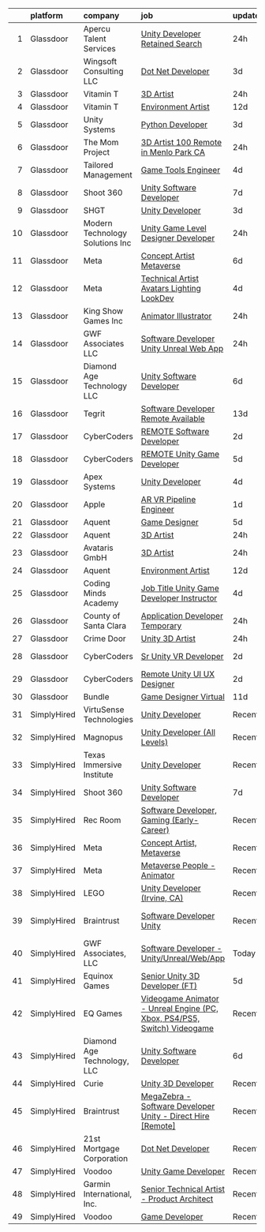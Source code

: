 

|    | platform    | company                          | job                                                                                                                                                                                                                                                                                                                                                                                                                                                                                                                                                                                                                                                                                                                                                                                                                                                                                                                                                                                                                                                                                                                                                                                                                                                                                                                                                                                                                                                                            | update_time   | location           |
|---:|:------------|:---------------------------------|:-------------------------------------------------------------------------------------------------------------------------------------------------------------------------------------------------------------------------------------------------------------------------------------------------------------------------------------------------------------------------------------------------------------------------------------------------------------------------------------------------------------------------------------------------------------------------------------------------------------------------------------------------------------------------------------------------------------------------------------------------------------------------------------------------------------------------------------------------------------------------------------------------------------------------------------------------------------------------------------------------------------------------------------------------------------------------------------------------------------------------------------------------------------------------------------------------------------------------------------------------------------------------------------------------------------------------------------------------------------------------------------------------------------------------------------------------------------------------------|:--------------|:-------------------|
|  1 | Glassdoor   | Apercu Talent Services           | [Unity Developer  Retained Search ](https://www.glassdoor.com/partner/jobListing.htm?pos=105&ao=1110586&s=58&guid=00000182ed9473cca395d5c942bc8a3f&src=GD_JOB_AD&t=SR&vt=w&ea=1&cs=1_6de2b704&cb=1661843305757&jobListingId=1008100956513&cpc=C63BD00756FD6F58&jrtk=3-0-1gbmp8svvh4ck801-1gbmp8t0e25b3000-29e150451bcc4fa2--6NYlbfkN0AZ3MYtYQWkBopVeycVr_1f1rDCs_k1mphEn014V5iC_uq83vDdE9n-Rdaz48ksWHHqArENbVwezk-6LjDCi4QZvlIRkQcK-Iy4D7AmZrXjOf6YOry7HDI8QD7rxlm29wwn0dY12nLTj7Euibn31sAF0ZhNZGxu9r3kTxXWMvnWwAUPSXvkawnAUWMSFTFlE8Gi9LPzajhhFps6LV5864PveRnLwBetTk0v8VDMWeAlZl_GyjuhPJpoqcmCyMMrym5oee7dfY0kVZBsGuLymo5EAFRifnqyAdqtix4Zg3PunDd-PYdS-zSRyuqGK_DGQk-T8C2rEH0rsIQNCaMUUi1VJMA8IXvmSYwOuDUviDKawWQsRgbcARW08sdWDTNgpWqoc70KXQRHTpeROdHTaH6HjGHfVQ6uR7inQxdvW8C18ZanNzXofdK_tH3g5skSi5L3OzZJN1B00ioPBjiEH4i69CoHSHC9jhRa_ZlP4M9c084CseAj4-ipXvD6Pd5QwQe_VupjN-bj1A%3D%3D)                                                                                                                                                                                                                                                                                                                                                                                                                                                                                                                                                                                       | 24h           | Irvine, CA         |
|  2 | Glassdoor   | Wingsoft Consulting LLC          | [Dot Net Developer](https://www.glassdoor.com/partner/jobListing.htm?pos=127&ao=1136043&s=58&guid=00000182ed9473cca395d5c942bc8a3f&src=GD_JOB_AD&t=SR&vt=w&ea=1&cs=1_07be03ac&cb=1661843305759&jobListingId=1008096641149&jrtk=3-0-1gbmp8svvh4ck801-1gbmp8t0e25b3000-954c826c08a863b8-)                                                                                                                                                                                                                                                                                                                                                                                                                                                                                                                                                                                                                                                                                                                                                                                                                                                                                                                                                                                                                                                                                                                                                                                        | 3d            | Remote             |
|  3 | Glassdoor   | Vitamin T                        | [3D Artist](https://www.glassdoor.com/partner/jobListing.htm?pos=115&ao=1110586&s=58&guid=00000182ed9473cca395d5c942bc8a3f&src=GD_JOB_AD&t=SR&vt=w&cs=1_5579838b&cb=1661843305758&jobListingId=1008101736792&cpc=3BA4CE39D5B5DEF5&jrtk=3-0-1gbmp8svvh4ck801-1gbmp8t0e25b3000-2b2eb8c88da764d8--6NYlbfkN0DMrcEu7yrtATojKJA7cEzGQ3FdRGWLh0CZQInL4ECGI6k5tN82kdM0OKoro5eXmjpevpdy0IkreFnL5qnrcSRvCVfTqcF7280jdqYDQIJ0pR79F1igEBkPiWZ7WCbcCXKB4yvzvZbXVCoaiOWBTkQyCRTvMbvAwuJn6zgycvtmXsFq5NxdnPflWeZdxYzfpfKlv_BapaKpKqXloClIOajtBvs8tLuKTMmhQXWrN4f8MSGD0j4BkQnBBAjGfwwg9J6LWkilZgWTPP6CWUKcFLOVHTWsL4qcnbqI6gK3qSlNj01YW6YggfPo6nW-rlSLg6-fuRgjRXRFva1gNWRIWleBEdY4MgTdCYyq0VEgw835H_5vPopVw9MkRXjrcegfplA44yYL2GGt5O29IoR4Vd3_IcCwwXX3IiwOwD_KIOojFBD_JeTS0dcS0nsCfsw1ZAoQ78PuwXeXo1r4M1TJNxwTx78XEXvFT5d5Y6BKD1y1YQ%3D%3D)                                                                                                                                                                                                                                                                                                                                                                                                                                                                                                                                                                                                                                                    | 24h           | Remote             |
|  4 | Glassdoor   | Vitamin T                        | [Environment Artist](https://www.glassdoor.com/partner/jobListing.htm?pos=116&ao=1110586&s=58&guid=00000182ed9473cca395d5c942bc8a3f&src=GD_JOB_AD&t=SR&vt=w&cs=1_129bf5fd&cb=1661843305758&jobListingId=1008076868289&cpc=3BA4CE39D5B5DEF5&jrtk=3-0-1gbmp8svvh4ck801-1gbmp8t0e25b3000-869f0bc6f501389c--6NYlbfkN0DMrcEu7yrtATojKJA7cEzGQ3FdRGWLh0CZQInL4ECGI6k5tN82kdM0OKoro5eXmjr8zb6tceg1pJdBbYaGmDk9LLYs1bn4bw8OS9bOH8mm6f2jWoT-OLWUMHJZMhzUMKljj-ibG1zNZTmJkCOUd5cvAaR-3NMSVKknDYpAWALDXKT9OhaHLSq-yRx_KSMXsqcsQy9Ksia9JHYag29EMsobvjwSzZYemR4aECZ8BDQ1cyyDwvv5NjEtDoi6BMLCF_J6bE_AtEOkTH_wLhLD6-P2zCuB648S4llY7F_5lQshAUsJ09rz7f4Em7Kcc2rhzhlh4eiksG3Bce-NJrBseRylHlfAoPu7WGscqxZBC_msaSQrpdpc8BGxC-OFlUfoDDzqnqrmTs2q4vLL3YRruOevoY8jLDPg8qYz5X6xF9VQIJMZjanPVlaHfgDc1OWBdxVWXr9VQ2pwNacTnUHyt9iTARQ1K5_XLpNa0mQvA3MPqw%3D%3D)                                                                                                                                                                                                                                                                                                                                                                                                                                                                                                                                                                                                                                           | 12d           | Remote             |
|  5 | Glassdoor   | Unity Systems                    | [Python Developer](https://www.glassdoor.com/partner/jobListing.htm?pos=124&ao=1136043&s=58&guid=00000182ed9473cca395d5c942bc8a3f&src=GD_JOB_AD&t=SR&vt=w&ea=1&cs=1_69516cea&cb=1661843305759&jobListingId=1008097327254&jrtk=3-0-1gbmp8svvh4ck801-1gbmp8t0e25b3000-9efdc9f742ca25e8-)                                                                                                                                                                                                                                                                                                                                                                                                                                                                                                                                                                                                                                                                                                                                                                                                                                                                                                                                                                                                                                                                                                                                                                                         | 3d            | Remote             |
|  6 | Glassdoor   | The Mom Project                  | [3D Artist  100  Remote in Menlo Park  CA ](https://www.glassdoor.com/partner/jobListing.htm?pos=111&ao=1110586&s=58&guid=00000182ed9473cca395d5c942bc8a3f&src=GD_JOB_AD&t=SR&vt=w&cs=1_fd2b73c8&cb=1661843305757&jobListingId=1008102377815&cpc=1160948BCBA38B5B&jrtk=3-0-1gbmp8svvh4ck801-1gbmp8t0e25b3000-99a50386500b7120--6NYlbfkN0BDp_epf89aHDQhKpPegNJQ_ldQpEFZQsM9OcONMGxWx6pU56EKHF58QjVdAUvn2gWCbb4iPylPCb40oRhLObA73Dzu5agUhwv28ctDaCesusQE5u8OWuwSsGbXFNG0CPuPg94BiiADrz4s2q0aI9FZ9835oNsExqZZ8uTkojmQUmQxAXKV5mgUugiehJyGz6cquOiACnbLixTzlEaIx5AQOvkNLco7i4pKImZg-MKTrcnQaHVo1KbigWhXvjAK2R_hbRBLVrcnwpU-ghWGefV25Q2uMNt3mCPyP_20j_BDKRAHf03C3BEfsADgMQJlcTbcD64CgFHHzhZngT-Nc7lzVaL4lZp_UtOwidgCCiGdZywdZhq2umstHQQSfEkUGnxDvnZL1FIDRl8-HgkOrLSuNzs3uubpYjQuGAG1TS_YKPKiO1twD1DOIyCgJkjSMXTfncWEpBlu0GFKh6Ov9Ta3Yg_ZwJ9qRoam3-JiOsH0VF7Ly1fteGUF_Gbg1Y4QXjdfS9RILqz_BdR3V-pH1q9gGFiaL2-C7ljnPU4cKbwlpqsyQH68n_nbX4gKnWzUdfl_9kLZ-M0O-w%3D%3D)                                                                                                                                                                                                                                                                                                                                                                                                                                                                                                                    | 24h           | Remote             |
|  7 | Glassdoor   | Tailored Management              | [Game Tools Engineer](https://www.glassdoor.com/partner/jobListing.htm?pos=118&ao=1110586&s=58&guid=00000182ed9473cca395d5c942bc8a3f&src=GD_JOB_AD&t=SR&vt=w&ea=1&cs=1_65d06df5&cb=1661843305758&jobListingId=1008093630092&cpc=AC285F3A3ECA6BB0&jrtk=3-0-1gbmp8svvh4ck801-1gbmp8t0e25b3000-23778d980db4c29a--6NYlbfkN0DI_pqscLjs9LkB0jlO39g2s8RE9SCHTdataN4HV1TulM7Ds4Lr1PIsV9L2_JXp5obMxexft6X-I6phN9bCaCnnPqR9fZWepmOPOOPJV9vM9rqvzSiCwIZiXI0PA2mg6j_nQlQVVHs7H-c3VKiwN4PXd-VuMbmCTA9yyHez6AhcXDTqgunqY52MoCjsy-t7WEdB7Ww51vE-CJpBnN_CUa0bWJUAr0ggBwMs7XIeK654cXgbB38BLVjSdoofxf8rdNs52FiDncgQRPJUeRMdgE-C4eUlCrE6nnkVM8iPlHRcpwPs7RriXRqy3j_5WCd17bg6nW1autZ2nL9ZLIAjERa6qStHQpuZI_ZruA5pvl5pGGTTLONVKCatXHTENU5fFspDmsoLzobeSpgzVwdGuGOOUsZkjEhc1O6jdR_hcCDjTSJhhHpooHv2_Y0LNEDX1S0iqdAmtc9WfZoVT7EzrMJi6kC5ApbjnbnFDLVpSpy_HovVHIM4PQaUxqXOSSHDN2QjnqyAvWKjJ6v-W8vhqXIc)                                                                                                                                                                                                                                                                                                                                                                                                                                                                                                                                                                                                 | 4d            | Remote             |
|  8 | Glassdoor   | Shoot 360                        | [Unity Software Developer](https://www.glassdoor.com/partner/jobListing.htm?pos=101&ao=1110586&s=58&guid=00000182ed9473cca395d5c942bc8a3f&src=GD_JOB_AD&t=SR&vt=w&ea=1&cs=1_1cca34f0&cb=1661843305756&jobListingId=1008087203584&cpc=9C938E8DE9AD6C02&jrtk=3-0-1gbmp8svvh4ck801-1gbmp8t0e25b3000-8dd0b1a67149a496--6NYlbfkN0DfopDBJjdZYsHaazvtHih9EkP_5L3b-O-YxZrMZy_RRXHVtoPf0vktF4oNZRwX11ChLmqooPeQulvAiVAtFyylj8b6ARcbJZaTISipflqpxGg1LcAq6m-5fYSL7Av37XfUU7wFkkBkYfYpMuUS6z0JTvtOC9Tf4ivmaFVVmcVi0ucMfgOzBMfyvavdPYg_-etNnio0SgdTi8WTMQNwkdqPjiiGcx8_alhSHT0hKEW85GUymqHxG3ftwZ_FcbBQoRcPTxQMCA3UyS3L22jCnvX2gnQ5v_vClIjwvQUk2woS4S-AJL5ezLm3JMwQKGiUlpFPpMXq_7ZlxoUhUA2wN2PRYu2ixqt-H4_PPKz5kiRTA9cCx8M4PNVHHn_uCAhecX9As0neTz_uD8c7PhthB1-ERbyws9UoiigdxnLixJemR0ezoCml0018I_bhN-6xX6kx4QBnPEJBzZxmbusBpL2oV9O0w3pef3aTmQGjRTUm3-NdWNBnHFEr79SuAz0HwZhROxJIHt0UWA%3D%3D)                                                                                                                                                                                                                                                                                                                                                                                                                                                                                                                                                                                                | 7d            | Vancouver, WA      |
|  9 | Glassdoor   | SHGT                             | [Unity Developer](https://www.glassdoor.com/partner/jobListing.htm?pos=123&ao=1136043&s=58&guid=00000182ed9473cca395d5c942bc8a3f&src=GD_JOB_AD&t=SR&vt=w&ea=1&cs=1_27d35ee3&cb=1661843305759&jobListingId=1008097478148&jrtk=3-0-1gbmp8svvh4ck801-1gbmp8t0e25b3000-09b05da92f7d43ed-)                                                                                                                                                                                                                                                                                                                                                                                                                                                                                                                                                                                                                                                                                                                                                                                                                                                                                                                                                                                                                                                                                                                                                                                          | 3d            | Remote             |
| 10 | Glassdoor   | Modern Technology Solutions  Inc | [Unity Game Level Designer  Developer](https://www.glassdoor.com/partner/jobListing.htm?pos=104&ao=1110586&s=58&guid=00000182ed9473cca395d5c942bc8a3f&src=GD_JOB_AD&t=SR&vt=w&cs=1_24c0096e&cb=1661843305757&jobListingId=1008100730828&cpc=F41FEAB56D215062&jrtk=3-0-1gbmp8svvh4ck801-1gbmp8t0e25b3000-f344a84ac041289f--6NYlbfkN0C26OT7h5zXl7z1yVTYwN1d43osiYS9hmGqw_eY7i5KFzRWaSyxghJjTLzNEsEWeJihZlIx1l12QJv89X__IxlAr4CT_tKo0ypZBOoYm_Gu463oSdzCdn_-1rgtq29ghbDEgpyYCpcYXMKAUj8i8iCOUIT-TRBdCfVjkVHX_qDePhu_dxFvHt1a98OEEQPt6Ac1jcJdKLaSeLJZdhTFOfGXwGlMnl2gMIW4uaTNT24rpc9M_qW0t7zaZs2nZkc0rOKtvqPRB_Ub1HlNhCbF_tf3-uohjGW5Szd0TCQJIVP19aewkLwU8tnTfxWtpKLcy8sjmPYMg-mBfoRKGpyqlKVm0RpxqFtenCDwhDt3jqmCsmaP-GPmt3XTP5I95Q98x_EQ3qViR0i2k8INuc8fB-aqFxJXVa1tsI9yAh4P5OoXEZBIQl2FIiSc)                                                                                                                                                                                                                                                                                                                                                                                                                                                                                                                                                                                                                                                                                     | 24h           | Huntsville, AL     |
| 11 | Glassdoor   | Meta                             | [Concept Artist  Metaverse](https://www.glassdoor.com/partner/jobListing.htm?pos=102&ao=1110586&s=58&guid=00000182ed9473cca395d5c942bc8a3f&src=GD_JOB_AD&t=SR&vt=w&cs=1_13f934c6&cb=1661843305756&jobListingId=1008088529646&cpc=FAE5E775D180B2FB&jrtk=3-0-1gbmp8svvh4ck801-1gbmp8t0e25b3000-b6024940e1d99ec4--6NYlbfkN0DYl4UJW4r1Vl7FEn6T9F-rD9lpC-0oMJVSiWjK_MGUd8e8cHXcpv6KPyjLHZEfqkV4NJIS73T8WgBoufXsTdN2nIc6u-41b6P1giDdaULuJuz4Qqd3VbknR8S-aQ4KNpDo9vTTp94CrJUBY-ITxEN-h0IxxgNt92bnJxL2oMJ8tWIzh1pfJGEBPNykMGR9ir19VKj4YNKyeor5jkQDTsP1eWVcKjOLMs-zGJ_A2tosfLkO6mt-h_tD6fdmQKemIWql1LYplEIh163sLGVUHtHRdZisTlvScJnMwEluioOwyO4rzB2CQx8yP-0rEf-gO6YReY75UDLMskks7sHh8Bo2-fq7dO-lTiaN7Cur_kUVma2tTf7SnObvzoA4jYuQyUzIbRqPWk0YiXgVpG0jSJdsxe_1ELJJRT-DynHwK4Y8vjfqh7nqUnxesq741dfsS57HnqLLJFptxKmdupb8N-NnzTheSmQ2EmCopFQUQIfg1wt1EZwB0GR69mhnaf_M4CUoFD4RLynfN9-4Hd0k9bVbJNG1RWMexHkIX57wPmgk4jq7KDOfWFJb2SDzy5aYwBRoCGVCd09YgrSAte8auC2YsLbH7qdzfZc8iqQQbIb0tkjVNPE-CiDSDn3k_b84UeEhXNY1D2YEl1CcgdH8G2lQzk4lC6xNBGRvWd8btqVEwDbZCUZyvQdmQe2Du9Z9wlHz1plR3KL_gQbWtkEMv-2UN846cUE46IsQVJ7Fr-cD0rJ7mheFBp4kPyN-e70tWTsWmzaieYqEuLeEo1HAV1F6wz6ltQT9kGrsuIQjZ9eTUQ80-DOMvpzW4mFvt8jb22QnUnu7pUZMErwzHxCwPTx6rDmvXu0uxWSgin0idHUrMuDoSVRy2LiYZs7A19QYK34iQnohoxhtc6aG94Nr7fQyllRnik095IJTCVvdX2xAxdsu_7n-3Wwtny1IDveIPY35WuzA4Bwu8dRRDYs0p92i0iMGxXjgd_2jzmYVOjaJAUZxopXUiK1S-0SC5cER-Q_B3EF3QELIFeJbXulAODs4zzzc135D5_xlrsc_wgmyX1qoJtt_1MVfWWuwPMp_yi8%3D)                  | 6d            | Burlingame, CA     |
| 12 | Glassdoor   | Meta                             | [Technical Artist  Avatars Lighting LookDev](https://www.glassdoor.com/partner/jobListing.htm?pos=107&ao=1110586&s=58&guid=00000182ed9473cca395d5c942bc8a3f&src=GD_JOB_AD&t=SR&vt=w&cs=1_5ec1dea0&cb=1661843305757&jobListingId=1008095385189&cpc=9DC6E4D8324653EE&jrtk=3-0-1gbmp8svvh4ck801-1gbmp8t0e25b3000-57f36e5fe2e7e5c4--6NYlbfkN0DYl4UJW4r1Vl7FEn6T9F-rD9lpC-0oMJVSiWjK_MGUd8e8cHXcpv6KPyjLHZEfqkUAZZDs191ixNCOBH8K7h8O6wIDwGETnoE_OXAMa6oZ_4wJHvw7F0Gy3E9bEgZyAuJR7VJ3pRAp5zDDFON8OSd7FsCA1zy1u1l6zlT6Th8a8X4YVmuqVCv5oxEGi4-HCDBI7tkjvj9VPR970QVoAlB-5yVX12HTiHJVSJUprx_hNvI17uzAiXWueWf9DTFuZZQJbMCzwEkvdN-n-Qc6dhjMxJvWchPPyo2IGClVsw6O0E-UinNguZA1gEtEl2rdNu9K3F5DQiuJnHdP3yO8plNKlInznXbuczowggcr76hTyX8KbYIaOgr5fg5EYHRskpheQ9ynIJe8vVAReMbO5-yRJMynP55319B2KPmB0Dd52ARstrDdP_Xubsp8mmAwlj5NWoDtJsi0XSXRw-3VjQq6k3FhUyDJnn584i4ibhFvQCK9t2roMC71ttbc2Hr_ylo7mv9H5IpXfZlMp73lZ9XFoebGYSViqWhYkv0Y5PUPZQ8ZbU8iByReCuCoof-eg9ytqIFqyS4r_pmhUNY1wGWrweKgJNIy-3Ql4tszSg81rUMmK5bCfftq5mgT7RLV985Bni5782nwU9OmPnFqI3eCFi9DvWEwK8gyyZlIL-nAXW4bJTIq09Vkt4Ke8MmX7pORAe3Z3O3-Z8Snlucw4b7r1DX7y2CS4SN7_8-AD77DWZs2KVXONoh-0l37u9PiT_mV3icvV91HCXMrN8jl_6SMMVtVrsIQvkaayJ1KKlG2hhVVIS1gnYrdpb6CrK-RG3jGWGa7SoYESLJCfWE_HpJ8WhMEpQHeXm-6FHgYN2lVjeBWKZ4hVEViwBwh6aEj3SXDJ97J_aXRETuVUvayOqhM5lxMf6zPqYG0Ieqaf7QdZC4P0uF36tNUr-UnhaRqxt4gEm0By8KytIhHXBOJ_gUxyEoKvySEa-sYG-O4_2MQBJ800IKxyzt6pqWqVSCArvzQFUfQxr8FiwyDYLETsTLLJbBZwZR8Byvj44TLCDnDrqYKmjPV0vnuFaSs7CR6nic%3D) | 4d            | Remote             |
| 13 | Glassdoor   | King Show Games  Inc             | [Animator Illustrator](https://www.glassdoor.com/partner/jobListing.htm?pos=122&ao=1136043&s=58&guid=00000182ed9473cca395d5c942bc8a3f&src=GD_JOB_AD&t=SR&vt=w&ea=1&cs=1_801b5eba&cb=1661843305759&jobListingId=1008101289294&jrtk=3-0-1gbmp8svvh4ck801-1gbmp8t0e25b3000-1366ca709374e28f-)                                                                                                                                                                                                                                                                                                                                                                                                                                                                                                                                                                                                                                                                                                                                                                                                                                                                                                                                                                                                                                                                                                                                                                                     | 24h           | Minnetonka, MN     |
| 14 | Glassdoor   | GWF Associates  LLC              | [Software Developer   Unity Unreal Web App](https://www.glassdoor.com/partner/jobListing.htm?pos=103&ao=1110586&s=58&guid=00000182ed9473cca395d5c942bc8a3f&src=GD_JOB_AD&t=SR&vt=w&ea=1&cs=1_1b270079&cb=1661843305757&jobListingId=1008101930209&cpc=1FDE87803EF93CD3&jrtk=3-0-1gbmp8svvh4ck801-1gbmp8t0e25b3000-6b053d625fd5d6b3--6NYlbfkN0CiXlXD9X9KmMK7S-b5IcFBvVIey8Qr_VUnbo48CIz6WP4z4Jm9kg1tpwhqSYzQRtwQp1ewvmeDmptJyb77T3S9___zEVnx8IfrPcBPaOHlU8qfoeHiwSsfuA2MnrM8-h7gQIH4fiTWkzmL9sImiQudVAYFpXGnwfajOe61Fx5b_UaY9DwxFR85JbpDDrNzhjro1nCJp4ParEVS0j0w2GFgZApPTs1LMzd9DgX3kXfitSNAwZ6M80jwhZjzXNCnkdhoottrNw-OKfArdStmbfCt9nvRUQcktbdaF8bI8i7xCnB8O35wSeQm4tsFIr2vAdnXo5dj_Rul-pW8pxwHR5lyXg1YEXwsILPSLdtfTsXNVCZm5KpJlH5tYbOuQcnviRNNFO3SLJC-LDAh_lW7XcTG1gXNMRDEZP6vc2nOH2HZRZmhTnzd1EzfXiu6pOO6M6kizzG6n-wB9w1QubQ61xwMtMJj8VvW9kvIDsp9n8rq4xKT9eqAho9HRcreahoC5wqCw1gWX06WYA%3D%3D)                                                                                                                                                                                                                                                                                                                                                                                                                                                                                                                                                                               | 24h           | Eatontown, NJ      |
| 15 | Glassdoor   | Diamond Age Technology  LLC      | [Unity Software Developer](https://www.glassdoor.com/partner/jobListing.htm?pos=121&ao=1136043&s=58&guid=00000182ed9473cca395d5c942bc8a3f&src=GD_JOB_AD&t=SR&vt=w&ea=1&cs=1_d7130e0b&cb=1661843305759&jobListingId=1008088453056&jrtk=3-0-1gbmp8svvh4ck801-1gbmp8t0e25b3000-b8a552a2794f6c6c-)                                                                                                                                                                                                                                                                                                                                                                                                                                                                                                                                                                                                                                                                                                                                                                                                                                                                                                                                                                                                                                                                                                                                                                                 | 6d            | Remote             |
| 16 | Glassdoor   | Tegrit                           | [Software Developer  Remote Available ](https://www.glassdoor.com/partner/jobListing.htm?pos=106&ao=1110586&s=58&guid=00000182ed9473cca395d5c942bc8a3f&src=GD_JOB_AD&t=SR&vt=w&ea=1&cs=1_91d6418d&cb=1661843305757&jobListingId=1008074129417&cpc=F41FEAB56D215062&jrtk=3-0-1gbmp8svvh4ck801-1gbmp8t0e25b3000-31ea58efc222df99--6NYlbfkN0BYTXhm1cbXLAspEfzBkuVxq2TVVktJReCYtVkqu0WvP24Gm3Dxy7MDa6OJSrO0xO6C66tfxA8ttbJfLdpWJkOgdtvkYOy2-vXX6QsvaM9J3wudpgQJfabM3wvw393EsEKyI2j8r-2wX6ovTATJdOhRulDCxWlu-ACK69X5QuY6KgD_QcQy8D0VRgb4a4kmfd1FZa7lSNtbg2GHH2z7pNFQYHvqmUNo-HrnUuGMmSPxMcmPEsCJNtveeX0_wjCbVX4gKbHvi5KsgJGrobyjzbMKMWAc1Jzd7Q9e4wI88M9kX0YRUhJLJiBeoOxBiZFOd5gFwv2KyoMedYCUHIEBgAOcjS8I7B4s03t2eflZt7KTR33SwsqMcSV5SasDF6g1mK-L9CDeOtmuWvbnuSna-BkleY-tSJj-LzDFDAIec_KDIEYyHuI0-Onujdaa5Rhd0Tsk2hJ-sjYzhfH5bw_lu-ApIlOVJH9j2HXSEZ1-2FFaxTYQoeW5r-mNLsQ9E0mQueAHQQVOxBP7Pg%3D%3D)                                                                                                                                                                                                                                                                                                                                                                                                                                                                                                                                                                                   | 13d           | Remote             |
| 17 | Glassdoor   | CyberCoders                      | [REMOTE Software Developer](https://www.glassdoor.com/partner/jobListing.htm?pos=119&ao=1110586&s=58&guid=00000182ed9473cca395d5c942bc8a3f&src=GD_JOB_AD&t=SR&vt=w&ea=1&cs=1_1c22f5c5&cb=1661843305759&jobListingId=1008098673565&cpc=F41FEAB56D215062&jrtk=3-0-1gbmp8svvh4ck801-1gbmp8t0e25b3000-da7a4fbb654fc5f2--6NYlbfkN0CpFJQzrgRR8WqXWK1qKKEqALWJw739KlKqr2H-MSI4eoBlI4EFrmor2FYZMP3muM3OlDFFSZScIchruVBIeLG8K7C1txZdSlN86g-gQiPozjvmiZuObVvIjPx_mwXCYbAIrc9r8q9Xm_DTvRmKTJuBSgR11YR33iUm1tUJOCYBrWmYHK-LCa3yzA6_zfLEEJlbh20MiTG4onzGgmwbNv_9HzfjO4SG2fz3FjyZ7GePeewxzAIv8yyOJwn3tcF_BELsNa6DwxcorbCkCUD-Z7noo2_lCHdIZ8W0MDqLXVopWL_px6UzmxtzwPSIzdisKWjCDIbIlJW4ei153Yy0CCF7j3uTRXiHxKVN7d9xpy7KWjtQze8LR2_1Ln2sQWaM8QpyuYua6A__kwNV2a0FhN09iOd2VosDBNmVnHx70ohvcZF0CU0eFYPBq862D3ginfJ0P07Spz96Ea-FimrhpujBUnTZe6cMefgkyr0xCqUtwpVKUrPRtPWRb6sRcqyRMletD-yPxxnYXx5qXRVsoq8k3lEqx1oprUqGusgqJ2meSusvlUe7627FasM-3NPfSs_DB7Utzct6vX7iPrQlZEMqCTKWDnNsJPi5QO2CQAnMfqaQN4NV3ok_LCJll5xNjCc_Rpgn6WFq7W_zgXfCOlQUDJBnw2d7JS1k_4duumO47jElCKaQnPPuJJpuill9aKlUbjZBugdYzUBd8NFNTVHK8TgsXi_3bo-oXL16g_ACHQKOpDVQyB2CkIHvBJV_8SR-5ti0v_cba3GS2ZEkZxJBPsqe7ZLpyMuaJWEXx8Q0HgDgxMhsmqDQBywbt6ZoNSqdPoDdDv_SsFjdWEn1mU53fOAJM5Dl9CdsSbh6Y6qj6kHXwQJOWEyrUZFL_W8tYylScwU6kOBc2CYU-5tfJZPbwE6oMuvoCAbM2Rl0uea7iC0vPdWeJqbOMs94RDsi7nEJ1OCecSjpm-KUH6JAPZ5JzRmP24waH1ELcGexvaGetkpsT6I_76SudD9HEB3nZOc%3D)                                                                             | 2d            | Tampa, FL          |
| 18 | Glassdoor   | CyberCoders                      | [REMOTE Unity Game Developer](https://www.glassdoor.com/partner/jobListing.htm?pos=108&ao=1110586&s=58&guid=00000182ed9473cca395d5c942bc8a3f&src=GD_JOB_AD&t=SR&vt=w&ea=1&cs=1_a3461a45&cb=1661843305757&jobListingId=1008091615346&cpc=AC285F3A3ECA6BB0&jrtk=3-0-1gbmp8svvh4ck801-1gbmp8t0e25b3000-a3782f5868d3acbb--6NYlbfkN0CpFJQzrgRR8WqXWK1qKKEqALWJw739KlKqr2H-MSI4eoBlI4EFrmor2FYZMP3muM3q0nSV2L9yMvnBL0JdslDz7cmt-37VbaigSMGPOlLY-_Poq6Nz8bCWF1upJQdZvsR0nYuP9zVuYuSfQ1xQaVQSP34c185uSCgKyu8Y6en7dRwWEd3VwC38-rGHb_wtnpg6KD5UG28WDoAN01wPeLvwgmMI7RUQA_JaLDDHCbZgBqSJxZy0q93xiFOHlPthvfZS5E_XdnperdgtIW1Ig8yyWNhN-QpdJ0ZCeriPyk3KnB9Y35ShU43Kze-fJtN0fZZGLZBHYXmLnJ1qp04KyoVAxwWy4SPknUK9ameGUPUpaQHONGKYjbLFDIiuU3oZ1DHo2movS-6gOHw1DMFF9f9JLQM53IeRp-RIaSa1OFx3tNZa7gkRM0_NMw_BlNI3JG3Q_ExmUfElvOLGd-fHukjRXztLivKimhISeAszcL-SMTbp07xJgeyUwb97DNlzs8H16u1uQev2o4ZRwk-0tBNkmm5gXyxbnYQCyU-CVr80oHnwVB56c4-hlpJtVAn9erx6rIYhQ2t3AxxVt3Uzic0F4IQK1tbInkV3Bb11R3fnccWgZUygcesNIyZ0OKSFJFseIuXKrXKXg1e3BXHQDhspHjY_DQrd2iU1AFjDLkjjLVLSk6GxTAbJS1Y_6qMpk08TqXiK3s1MOr3NiLwTC7YKyPDKjg3onB8K8oDrmPcstqoUQm98f89su_DPDaX6iY8UbztgACXlQvHrOKz237bJL6u7p49WFBmOgkF3Er4iXHo8OyTrHHSo4N1mS77F-O7d4A9Jp2RT_eaxeAB-LY-DLt7KQa4VSGUu76TO4A67Pe8hRfQBpuyUZqg-iMFLo8mEV3lkP6QVNKYmaZTrIXeDSCDxDhdI_-ubnMmJD3b-meNgf8hCU4oF1bbxo5xi9mqxPZcNY9VEHsoQgaE7tOzEoslAJOXeJmmkeCYmJokfUDo9vCE4Y74uRH2GpF6Ex3w%3D)                                                                           | 5d            | Salt Lake City, UT |
| 19 | Glassdoor   | Apex Systems                     | [Unity Developer](https://www.glassdoor.com/partner/jobListing.htm?pos=110&ao=1110586&s=58&guid=00000182ed9473cca395d5c942bc8a3f&src=GD_JOB_AD&t=SR&vt=w&ea=1&cs=1_c98a8748&cb=1661843305758&jobListingId=1008095644462&cpc=3BA4CE39D5B5DEF5&jrtk=3-0-1gbmp8svvh4ck801-1gbmp8t0e25b3000-6bbe27f3ee36f77a--6NYlbfkN0DqWjE27Bj7wQp7zwejGyju2OyxUuq4SEucXSyN07WCWejYvQmJsgF2DYF8Y-TYieD1jr10UgDSox5dumJNYA5WJqkQ-nEWPu2Rc9PgyWrCP7nX1cbXE8hLzx-28Hd9xYudWUqQyn7Qp-bj_r0v5HpnwaNV1w4cWgaPyjPpalKfu5P_flMx4qzrgRroSLiTuJ42dA-IXKnrw_zjWeJRm3hL_6sD-eLA7JClVyWIcMa3fa3B1MIwMaFetEw8uqpoc8KwaptPJA1wR0slvJDs8L99VPZAWksgWukS5RflP4SXn81b8krbi_1Av07O3FDp4e_VbvPdmVxaf3NUcmOPoWpUgQLnucAauxUPr7DudXlOiarY7moPSQDJDQY2ZRxAEiCXCMjBI3DcjiO0HZP4cB9Gkngr4QGBo4rUMgde8Ot8LRMLSzkngA7JRprJOucU0iA4e5nsYYs7H80Fqqrql4s9eBZ4apE4vy8S-hl-1J8xDkgIDiixm4q2S5_5yDytuQELB_RgrFt_9Hn-OnYIpIKlyTIeNkRCx8ln9D_jIJSHsvQf3H5p-RYCw75CQJNnCQjA4fEzRYXPXHL1yf8gdyeVJZu61gtTf2hhH1Ss0HZZVtBD_iGJjfjS)                                                                                                                                                                                                                                                                                                                                                                                                                                                                                                     | 4d            | San Diego, CA      |
| 20 | Glassdoor   | Apple                            | [AR VR Pipeline Engineer](https://www.glassdoor.com/partner/jobListing.htm?pos=109&ao=1110586&s=58&guid=00000182ed9473cca395d5c942bc8a3f&src=GD_JOB_AD&t=SR&vt=w&cs=1_a9550ff7&cb=1661843305757&jobListingId=1008098776203&cpc=F41FEAB56D215062&jrtk=3-0-1gbmp8svvh4ck801-1gbmp8t0e25b3000-37d3f44eddb0a274--6NYlbfkN0BvKrLyj5gPmtZO9T8euul8TCxuuKNOtzRJOomxnwSEodTz2Bc-sPZl1dBMH13w-jNyHP0Om-VrHWcavU355G-oKSpAyNj69XAmoL346cBjjMT_dVZkJOu0Wz07ZDuDH3gZvTAoGrcm64fzSyXUWVMnPCt4F6J21sxLttMJC04achFmWdC-74MrDSPAaea4j6gmAJodKZAJL6iNmELzVBbaYJ-IWoEAUO84E8IdO718o3I1k2Q9BeGZNvuRedYS08NSSnOaZ0F0C1sglt4prpfIY7oIXXAVq1ePdVd3Z87VAqxvu3e6RFpIzMsWV4St4WXQLt0Dquwt1MyzOeBtZtgAIEMceWYgws-x90frLnwsP0mK0sb1FN6pPKXYSygX5WfPzXgDeQH1FpualSOyXJtfsNS8pRNLsuI17dhZhwYdfnl6Ndpc3CdyRbhGZBKBhN1oOum_cmcrSU6kLsFdnK1q_qdjg7TxaLSH2CK4xny12CqqT7zDINl6DBdKFGknL40xi8v7oxFu-9VV82rj2zFTUm4w7p6cbcPrwQEy5T1-XZ4Yz-56fb1R00bwQckm0uQPwUTiblw2b9VYyZRS7krBzENeyhUcLkZmpctg7qheMc6DTx6AHC2wbWhjZwW_BdPuhGmAaYVIFL7wj6GoiwS2Yg25l_Va1Mr46WZGM0RCIS-RMexxHt0QnAcONmBRDanO0t47Q4ZbQ2Vo2YD460OzmgYpyeMLKAkXBXgZORhkEK0lpM4EBNcpF8Q-FZQ7GxXo9hSCm_DZhC8-8AZbTJPfE5FyZ2_gvYbj7x-VM9TP8tEKzFXJd-Eg1-B1IrxaUL8EOO2RLSVrToSvPhTYn8u38X0wfdA7dJcsPbrBlSyOszbNg8d7OlqygsvbF44zYQbRRAgELsiT6OmpyVJGpWWus5N8UEbH-ISZWRl--pvIa7o_keJSlefmId0zNeJ3Bbf01Qaps2l3ow%3D%3D)                                                                                                                                      | 1d            | Seattle, WA        |
| 21 | Glassdoor   | Aquent                           | [Game Designer](https://www.glassdoor.com/partner/jobListing.htm?pos=120&ao=1110586&s=58&guid=00000182ed9473cca395d5c942bc8a3f&src=GD_JOB_AD&t=SR&vt=w&cs=1_d7e35467&cb=1661843305758&jobListingId=1008091362421&cpc=2CAED5C921A5F994&jrtk=3-0-1gbmp8svvh4ck801-1gbmp8t0e25b3000-3b8cfdd71f0d2f0e--6NYlbfkN0DMrcEu7yrtATojKJA7cEzGQ3FdRGWLh0CZQInL4ECGI9gD0Wolx9R2EDT7B77c2cRU1zW3HVZMZeGAOYVZBOqH_4lgXX5l9kbkb9irhCbVBq6YsU0vLTUYvSh1OUNHO93tZMxbICiVo7Af45F1C-oNj2G6v1j_C21ZJdMsp9erWR6sdRzEPyeICoEI_cO2-sZoD2OQ4kkMK9YG7O7lfRH0DvLM35aDZ3YgVkaCu7a8Tq2gmw2SAUXEhLUB0F8mEllWSB-v4XgX2aaQy6GcRmxYcPZQOsoqfhXo8uZ7G6-l3h3OtSSo8tr_sXWG0ZxRIbBKxWUscRbmex0I_Ps8wPg4eS9cZBpBgIz4zWXukKXiZ6B435DBAO3RDhpko0JAjrsc1Y0-WzwRradAP0TktAAgk4o159mkIDNwzpdMByzjb7zj0oLrpD51wV1yV6vLwHxLV5V9qEZKlP8XwaKH0zpe)                                                                                                                                                                                                                                                                                                                                                                                                                                                                                                                                                                                                                                                                            | 5d            | Remote             |
| 22 | Glassdoor   | Aquent                           | [3D Artist](https://www.glassdoor.com/partner/jobListing.htm?pos=112&ao=1110586&s=58&guid=00000182ed9473cca395d5c942bc8a3f&src=GD_JOB_AD&t=SR&vt=w&cs=1_ba197cf2&cb=1661843305757&jobListingId=1008101920948&cpc=F41FEAB56D215062&jrtk=3-0-1gbmp8svvh4ck801-1gbmp8t0e25b3000-7a7dee16c7322cf3--6NYlbfkN0DMrcEu7yrtATojKJA7cEzGQ3FdRGWLh0CZQInL4ECGI9gD0Wolx9R2EDT7B77c2cTECIRT7Xs8fgt35_HkyFkzhBHy2JM2wt6MYozQ-Uejk-2TBoQxAIccZy9QoX6LaPm4ephwwnDW5ekDr9dESjmtQkgbipB1j5iFsOEYn_O7owXv8ypgGk7oyiKSzcr8Bld8mR7P-NtWo1gTDymdVbNUKyIYV6KItw1MIyNv_cTmfGEg6Cxzu0lB2L4u5x1lDX5twLibKtJyGFLE1fS-_QyhmNLMw_vf8CjWb0-uAc6CT1L5TS6oXiCtxMxADA5IB7i8bpB1oaRIxT2TJmmkfWbpBBtu2v9iV6UHUoCGmN8QUyiIJ2H2fifZZk2InIi7lKBB1rIsEAxHny1Qe7R-EnTJIOVeD84Fk5F3m0Zp7oAHNmafB_mAzprfqy_dzKS4dJhqAWsjBZFRGCSI2bWdjTu4YIM0cVwG81s%3D)                                                                                                                                                                                                                                                                                                                                                                                                                                                                                                                                                                                                                                                                  | 24h           | Remote             |
| 23 | Glassdoor   | Avataris GmbH                    | [3D Artist](https://www.glassdoor.com/partner/jobListing.htm?pos=129&ao=1136043&s=58&guid=00000182ed9473cca395d5c942bc8a3f&src=GD_JOB_AD&t=SR&vt=w&ea=1&cs=1_646ac811&cb=1661843305759&jobListingId=1008101930598&jrtk=3-0-1gbmp8svvh4ck801-1gbmp8t0e25b3000-3cf80b76b4c3149d-)                                                                                                                                                                                                                                                                                                                                                                                                                                                                                                                                                                                                                                                                                                                                                                                                                                                                                                                                                                                                                                                                                                                                                                                                | 24h           | Remote             |
| 24 | Glassdoor   | Aquent                           | [Environment Artist](https://www.glassdoor.com/partner/jobListing.htm?pos=113&ao=1110586&s=58&guid=00000182ed9473cca395d5c942bc8a3f&src=GD_JOB_AD&t=SR&vt=w&cs=1_f89f94e3&cb=1661843305758&jobListingId=1008077009349&cpc=AC285F3A3ECA6BB0&jrtk=3-0-1gbmp8svvh4ck801-1gbmp8t0e25b3000-648db8153e2c9ecb--6NYlbfkN0DMrcEu7yrtATojKJA7cEzGQ3FdRGWLh0CZQInL4ECGI9gD0Wolx9R2EDT7B77c2cT9BCSkB7KULvUTwiJt4BNKom-TnZ2CwGXsXTJgndlEIC9AXqfqMoFBl6-DrpyzyEaKJ0zbFmt_OYNsxj6nkqkpvMwTovUsbIgx_zItVsAOAnXR15MhWJrzF3W73YF7izQKMnCPXh9ef2s7M7PXl3OWjdgP5CShLMHr2iBDawt4xWXdgwHaJzE3TIa2u50bte5xY3xhSyPOS0-5I_oGeSraj_xd71CPmz3iAG-DJe0D9-vbMbaY7VZCLCuF5YeqlRWhaqW3pGrpUh-_OzifcvRRL-WoLPASAusQB52CIKSDFLPgy5QSMRqqbYF1kB4zZJ1OGanTZEmW-v9yv82KZ4hOd-nreVQYcnQqjga3hR6j1pFfZKRe4yOFlxhWmyM6_4_mxEeZbhgDpn6GHjEAWF3C)                                                                                                                                                                                                                                                                                                                                                                                                                                                                                                                                                                                                                                                                       | 12d           | Remote             |
| 25 | Glassdoor   | Coding Minds Academy             | [Job Title   Unity Game Developer Instructor](https://www.glassdoor.com/partner/jobListing.htm?pos=130&ao=1136043&s=58&guid=00000182ed9473cca395d5c942bc8a3f&src=GD_JOB_AD&t=SR&vt=w&ea=1&cs=1_312de87c&cb=1661843305761&jobListingId=1008094071481&jrtk=3-0-1gbmp8svvh4ck801-1gbmp8t0e25b3000-56589ffc7a82e8ef-)                                                                                                                                                                                                                                                                                                                                                                                                                                                                                                                                                                                                                                                                                                                                                                                                                                                                                                                                                                                                                                                                                                                                                              | 4d            | Irvine, CA         |
| 26 | Glassdoor   | County of Santa Clara            | [Application Developer   Temporary](https://www.glassdoor.com/partner/jobListing.htm?pos=126&ao=1136043&s=58&guid=00000182ed9473cca395d5c942bc8a3f&src=GD_JOB_AD&t=SR&vt=w&ea=1&cs=1_fffbc7de&cb=1661843305759&jobListingId=1008101246817&jrtk=3-0-1gbmp8svvh4ck801-1gbmp8t0e25b3000-2b52104c3a978069-)                                                                                                                                                                                                                                                                                                                                                                                                                                                                                                                                                                                                                                                                                                                                                                                                                                                                                                                                                                                                                                                                                                                                                                        | 24h           | San Jose, CA       |
| 27 | Glassdoor   | Crime Door                       | [Unity 3D Artist](https://www.glassdoor.com/partner/jobListing.htm?pos=125&ao=1136043&s=58&guid=00000182ed9473cca395d5c942bc8a3f&src=GD_JOB_AD&t=SR&vt=w&ea=1&cs=1_32a9993e&cb=1661843305759&jobListingId=1008101221678&jrtk=3-0-1gbmp8svvh4ck801-1gbmp8t0e25b3000-553b1df3bab89f21-)                                                                                                                                                                                                                                                                                                                                                                                                                                                                                                                                                                                                                                                                                                                                                                                                                                                                                                                                                                                                                                                                                                                                                                                          | 24h           | Remote             |
| 28 | Glassdoor   | CyberCoders                      | [Sr  Unity  VR  Developer](https://www.glassdoor.com/partner/jobListing.htm?pos=114&ao=1110586&s=58&guid=00000182ed9473cca395d5c942bc8a3f&src=GD_JOB_AD&t=SR&vt=w&ea=1&cs=1_89a26ba5&cb=1661843305758&jobListingId=1008098674075&cpc=AC285F3A3ECA6BB0&jrtk=3-0-1gbmp8svvh4ck801-1gbmp8t0e25b3000-e55fe51d157cff50--6NYlbfkN0CpFJQzrgRR8WqXWK1qKKEqALWJw739KlKqr2H-MSI4eoBlI4EFrmor2FYZMP3muM3OlDFFSZScIedabszVtxh-5jfcTP46iR4AWcZQlR55HCXkgmAT762eJrwYtPwbXRLCmbKB_SWPPt_wVLcXbbvAaXTdMjzSaRdQQs8pGVAJJ8WtgYT5HSS6ogdqB1ON_fzgiDhtOv8B_FbSE5KdeiTEKIzzp6LTzETeeuCeTqWcA56JyjJbmDshpY0QqDiz-gf4OpcoT3yCL_xxes10Jl8Nqq-B78tXP4p_ZhH2t7JB2OPovftJ72FZVG5ywfp-itlREJvsF7pS9G8oanNrQxPh22eTWLb_ox0KKl5_uYqGW_W7AVem3cXuwi7AtZBAMW0hVYnMI49PMoyrlvncdlgBFLlmYkxMJ5-DukwD0yt8-YRow4PB9q1vjflZIXxWncZfCMKVOJEkC1hPhrTtgd8yjes-DMGY0Gp34bx4_PyaDlE0_yC867KreyLewUW-8AyIKoFj8BzuDxJTi3hNKTwPVm4d4TyiQ4zbQ9wHyTvHNz2dLGmjWIpZeSP-lDnax5WjmVM5Ralo2x-ETqU95tFk9rmPCFFAs4agYk4Ppuy2UJA6sAvJQ95eQ90iTcEXX_rMwY9eLPSe9YPYXZJrod25iXGZznn6kVH0JZe4APSzQqj3QeFMNdfMq6LR1vfBCMsgqardPz5Haaq_Dpf8QA_ovSg_J2VCpq6YJ-cWx5gcF8_qQaEdYCgbE-YqGe7o5RT6-4IkpRh2Fk3HZUIHXTUdrY5ncvRjSOU0Udi9rjKKVKcuhH9QAbFPvYx7p3lVRKeUusTqcrIWWf6hwf7I_7m9TeoojWfCeksN10q6T-A1yudl0bW7f-dg1YsABWXstR2uew1R8hionj-lckyAbMLhLODITpBeK5ESf_BbrC_Ji4aP5m0KfjYNoy-MZMHq7kS1nioV3RGWb8tsY3opvlwRyOpICoQkAzI%3D)                                                                                                              | 2d            | Los Angeles, CA    |
| 29 | Glassdoor   | CyberCoders                      | [Remote Unity UI UX Designer](https://www.glassdoor.com/partner/jobListing.htm?pos=117&ao=1110586&s=58&guid=00000182ed9473cca395d5c942bc8a3f&src=GD_JOB_AD&t=SR&vt=w&ea=1&cs=1_f352bf68&cb=1661843305758&jobListingId=1008098383848&cpc=F41FEAB56D215062&jrtk=3-0-1gbmp8svvh4ck801-1gbmp8t0e25b3000-19eec2f0562c2b49--6NYlbfkN0CpFJQzrgRR8WqXWK1qKKEqALWJw739KlKqr2H-MSI4eoBlI4EFrmor2FYZMP3muM2PYYErSD6BiE42JWluUrp_TXSx1jk6wvLCQj2-8QXGXzaD7abpy_O9YrmtSDJ_-mZ33Yix2vddHxFlTHZqs9KeLd4MYssRLK1e5ZO8g1fz2b_-bETx3bSy-JXuYBnwK05sVihJHMk58VbRz7bhzTUB2ndTzc4pE6wmcMlVjodAFgUV433CY5ElIHcaflTiFpmH67BYE3zJqTV7610bgOYy8SBVbDTPkV1nJHgOSIzTQIzPWRISKY6muCv8VeHhJ9hJqbLOqkauQWN8U1o1d2a6NLIKiPykph1e9iG8HFos2TStOR_NH6ZBbheXhpPyOBal7JQbpWYUf4OH74DUk9iCnIMFOLBvXiz0D7DUGrSwSCJDiJC3e8f4RugWbfaoP-EPlG9KmGg6ePefYTdBpLmP4VhmcrHA5J0SKGX4SAggLDHB7NbaMM0eANwkLZ5jvnG9_bKbYMcmNK_BhdP7gfjEyMRs-8YC18KhlLn1A_7B5K5pWs_dac4MMMXqE8kbQtQ7lyCxma1RgSk6GJFE9cme_UFUUih2O_3Go_auViNJZ2sXPcSaGHm8Ucs_plIbvN-Kv-xzZuIyS01Nlm3TaRUBYol_B1JFMDvqMZaqx_Hjb3UArsUJCf79dPsTTdRg_Zam-c0kuOEb2QdszIZbCEfEE35Z5h1dCq5Rcb-GzBz1ZBf9asbssmj7B0uVE96sN5kMZoaYaCSfipBWv4rgnyNB6Tgl7TNtKnHe7rBFghZfpi0KoiRUFu-G_VSzwTFOT6oSOEf2d8RDVKYTFEZVJvz-S6WbkdXbWSbZ0d_1kNBfm1YxaFPcLdbe9caHGUIyE8GinKgM36tobgZ5CQhwongC3BCUZWmsOiXa-yI05CtIi9E3l4QE5NIEaAcrZZHsZgET3CDNPLj0KW8rJzmIPhi61PbVxYi5NYg%3D)                                                                                                           | 2d            | Austin, TX         |
| 30 | Glassdoor   | Bundle                           | [Game Designer  Virtual ](https://www.glassdoor.com/partner/jobListing.htm?pos=128&ao=1136043&s=58&guid=00000182ed9473cca395d5c942bc8a3f&src=GD_JOB_AD&t=SR&vt=w&ea=1&cs=1_19a05fc2&cb=1661843305759&jobListingId=1008079560672&jrtk=3-0-1gbmp8svvh4ck801-1gbmp8t0e25b3000-750ea4ec84bd0b34-)                                                                                                                                                                                                                                                                                                                                                                                                                                                                                                                                                                                                                                                                                                                                                                                                                                                                                                                                                                                                                                                                                                                                                                                  | 11d           | Remote             |
| 31 | SimplyHired | VirtuSense Technologies          | [Unity Developer](https://www.simplyhired.com/job/nXiiiPVODUhyXF5YW52_oiBdLIIQsth9p1UdTKRxz1SnuRzglQgrOQ?q=unity+developer)                                                                                                                                                                                                                                                                                                                                                                                                                                                                                                                                                                                                                                                                                                                                                                                                                                                                                                                                                                                                                                                                                                                                                                                                                                                                                                                                                    | Recently      | Peoria, IL         |
| 32 | SimplyHired | Magnopus                         | [Unity Developer (All Levels)](https://www.simplyhired.com/job/vPypX05jFCjXy9ymS1tlMhP8Zpx81wwzBDbU2anSTS_WypcGgAQCYg?q=unity+developer)                                                                                                                                                                                                                                                                                                                                                                                                                                                                                                                                                                                                                                                                                                                                                                                                                                                                                                                                                                                                                                                                                                                                                                                                                                                                                                                                       | Recently      | Los Angeles, CA    |
| 33 | SimplyHired | Texas Immersive Institute        | [Unity Developer](https://www.simplyhired.com/job/xsx4ESwUMkdjW7C0uYGMcHDZ2mGpny2HahBniUJtGFO86Bd48YzTXA?q=unity+developer)                                                                                                                                                                                                                                                                                                                                                                                                                                                                                                                                                                                                                                                                                                                                                                                                                                                                                                                                                                                                                                                                                                                                                                                                                                                                                                                                                    | Recently      | Remote             |
| 34 | SimplyHired | Shoot 360                        | [Unity Software Developer](https://www.simplyhired.com/job/B1_K9MT39xHMJXZWgdROLqlx1P2OEX0ZITZVFjJYvyZE-LK_UZSO1w?q=unity+developer)                                                                                                                                                                                                                                                                                                                                                                                                                                                                                                                                                                                                                                                                                                                                                                                                                                                                                                                                                                                                                                                                                                                                                                                                                                                                                                                                           | 7d            | Vancouver, WA      |
| 35 | SimplyHired | Rec Room                         | [Software Developer, Gaming (Early-Career)](https://www.simplyhired.com/job/IfYQ6UpaeLV0dbnbG1hLD9OZ6v-DwuVJeaQqWgTOCbI4FaiKESu8EA?q=unity+developer)                                                                                                                                                                                                                                                                                                                                                                                                                                                                                                                                                                                                                                                                                                                                                                                                                                                                                                                                                                                                                                                                                                                                                                                                                                                                                                                          | Recently      | Seattle, WA        |
| 36 | SimplyHired | Meta                             | [Concept Artist, Metaverse](https://www.simplyhired.com/job/AvxkiJflFAxRoNlBIynIpDeb4jm78hYvLFkAwxDEST92peuyOPQVvA?q=unity+developer)                                                                                                                                                                                                                                                                                                                                                                                                                                                                                                                                                                                                                                                                                                                                                                                                                                                                                                                                                                                                                                                                                                                                                                                                                                                                                                                                          | Recently      | Remote             |
| 37 | SimplyHired | Meta                             | [Metaverse People - Animator](https://www.simplyhired.com/job/HsynpnqN7SfNDL3eqLHO1Ex30gyAjgCE6LSkya2Vfqx_Hl4WtxCcIQ?q=unity+developer)                                                                                                                                                                                                                                                                                                                                                                                                                                                                                                                                                                                                                                                                                                                                                                                                                                                                                                                                                                                                                                                                                                                                                                                                                                                                                                                                        | Recently      | Remote             |
| 38 | SimplyHired | LEGO                             | [Unity Developer (Irvine, CA)](https://www.simplyhired.com/job/Mxjs-oiJcxiL_geryfIFCRrHtzKhso73b4EIUqy71rSaeFfPxOgxqQ?q=unity+developer)                                                                                                                                                                                                                                                                                                                                                                                                                                                                                                                                                                                                                                                                                                                                                                                                                                                                                                                                                                                                                                                                                                                                                                                                                                                                                                                                       | Recently      | Irvine, CA         |
| 39 | SimplyHired | Braintrust                       | [Software Developer Unity](https://www.simplyhired.com/job/A1oazznYoHAq7qL3mwsQxJuU7at0KE-qABnjMYuK96vWLReR19Kmgw?q=unity+developer)                                                                                                                                                                                                                                                                                                                                                                                                                                                                                                                                                                                                                                                                                                                                                                                                                                                                                                                                                                                                                                                                                                                                                                                                                                                                                                                                           | Recently      | San Francisco, CA  |
| 40 | SimplyHired | GWF Associates, LLC              | [Software Developer - Unity/Unreal/Web/App](https://www.simplyhired.com/job/GMuFnohtTf1EPJxj208XSvUsOn5HeIG1H1SIM_Jtp1L1Ja-oAWIHJQ?q=unity+developer)                                                                                                                                                                                                                                                                                                                                                                                                                                                                                                                                                                                                                                                                                                                                                                                                                                                                                                                                                                                                                                                                                                                                                                                                                                                                                                                          | Today         | Eatontown, NJ      |
| 41 | SimplyHired | Equinox Games                    | [Senior Unity 3D Developer (FT)](https://www.simplyhired.com/job/Vwd2bIn_rhPsnnInnCKPKHd8CzDGj2wHzQcChhdFiGq9LOHWyGvLDA?q=unity+developer)                                                                                                                                                                                                                                                                                                                                                                                                                                                                                                                                                                                                                                                                                                                                                                                                                                                                                                                                                                                                                                                                                                                                                                                                                                                                                                                                     | 5d            | Remote             |
| 42 | SimplyHired | EQ Games                         | [Videogame Animator - Unreal Engine (PC, Xbox, PS4/PS5, Switch) Videogame](https://www.simplyhired.com/job/3mrXp2uH9zHmq7WN7fbdhAkG-wjsi7t4mCQLv9y2TQQprFFxaMLWDQ?q=unity+developer)                                                                                                                                                                                                                                                                                                                                                                                                                                                                                                                                                                                                                                                                                                                                                                                                                                                                                                                                                                                                                                                                                                                                                                                                                                                                                           | Recently      | United States      |
| 43 | SimplyHired | Diamond Age Technology, LLC      | [Unity Software Developer](https://www.simplyhired.com/job/szG4Cdx2Vmfmo67jjjGXipl2AzQB9IBwwpeub1RZj2pS4UebFOjgRA?q=unity+developer)                                                                                                                                                                                                                                                                                                                                                                                                                                                                                                                                                                                                                                                                                                                                                                                                                                                                                                                                                                                                                                                                                                                                                                                                                                                                                                                                           | 6d            | Remote             |
| 44 | SimplyHired | Curie                            | [Unity 3D Developer](https://www.simplyhired.com/job/nZ2Ym30ykgJCOuKOjDUvIuHGfuJWRhVKs8xgfTdLiMfzh2fdPaP2Ug?q=unity+developer)                                                                                                                                                                                                                                                                                                                                                                                                                                                                                                                                                                                                                                                                                                                                                                                                                                                                                                                                                                                                                                                                                                                                                                                                                                                                                                                                                 | Recently      | Remote             |
| 45 | SimplyHired | Braintrust                       | [MegaZebra - Software Developer Unity - Direct Hire [Remote]](https://www.simplyhired.com/job/jRm3EeiUloobYVXLjxj4NX5JMiMCpCNjBgtvhg0Tx-nwdIj4Va8_dQ?q=unity+developer)                                                                                                                                                                                                                                                                                                                                                                                                                                                                                                                                                                                                                                                                                                                                                                                                                                                                                                                                                                                                                                                                                                                                                                                                                                                                                                        | Recently      | San Francisco, CA  |
| 46 | SimplyHired | 21st Mortgage Corporation        | [Dot Net Developer](https://www.simplyhired.com/job/EGRQAiY53TICJxtUHsDSlq-KP4RKqfRCNocZFTvPJXMjLVDjyUcOEQ?q=unity+developer)                                                                                                                                                                                                                                                                                                                                                                                                                                                                                                                                                                                                                                                                                                                                                                                                                                                                                                                                                                                                                                                                                                                                                                                                                                                                                                                                                  | Recently      | Knoxville, TN      |
| 47 | SimplyHired | Voodoo                           | [Unity Game Developer](https://www.simplyhired.com/job/NLFQkH33HD_35Ds9kXakUpzo0YFJySLM-k9B6PMS8pvyK5pcffPR_g?q=unity+developer)                                                                                                                                                                                                                                                                                                                                                                                                                                                                                                                                                                                                                                                                                                                                                                                                                                                                                                                                                                                                                                                                                                                                                                                                                                                                                                                                               | Recently      | Remote             |
| 48 | SimplyHired | Garmin International, Inc.       | [Senior Technical Artist - Product Architect](https://www.simplyhired.com/job/n-PRvM99i62FuZERKqHSTUWAGkELDX8uc9COGN-7BisDjBs9vtC85w?q=unity+developer)                                                                                                                                                                                                                                                                                                                                                                                                                                                                                                                                                                                                                                                                                                                                                                                                                                                                                                                                                                                                                                                                                                                                                                                                                                                                                                                        | Recently      | Brea, CA           |
| 49 | SimplyHired | Voodoo                           | [Game Developer](https://www.simplyhired.com/job/iZ-cSKkT9EMrg2owsFKaF2EL_ROwixCekzVYVCacYyvEXCRq5rREUA?q=unity+developer)                                                                                                                                                                                                                                                                                                                                                                                                                                                                                                                                                                                                                                                                                                                                                                                                                                                                                                                                                                                                                                                                                                                                                                                                                                                                                                                                                     | Recently      | Remote             |